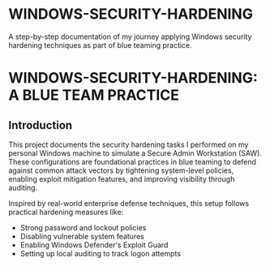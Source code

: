 # WINDOWS-SECURITY-HARDENING
A step-by-step documentation of my journey applying Windows security hardening techniques as part of blue teaming practice.
# WINDOWS-SECURITY-HARDENING: A BLUE TEAM PRACTICE
## Introduction

This project documents the security hardening tasks I performed on my personal Windows machine to simulate a Secure Admin Workstation (SAW). These configurations are foundational practices in blue teaming to defend against common attack vectors by tightening system-level policies, enabling exploit mitigation features, and improving visibility through auditing.

Inspired by real-world enterprise defense techniques, this setup follows practical hardening measures like:
- Strong password and lockout policies
- Disabling vulnerable system features
- Enabling Windows Defender's Exploit Guard
- Setting up local auditing to track logon attempts
